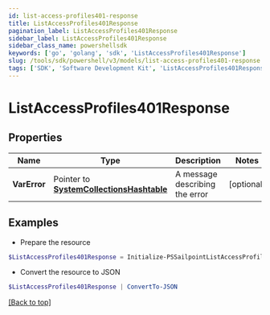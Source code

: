 ```yaml
---
id: list-access-profiles401-response
title: ListAccessProfiles401Response
pagination_label: ListAccessProfiles401Response
sidebar_label: ListAccessProfiles401Response
sidebar_class_name: powershellsdk
keywords: ['go', 'golang', 'sdk', 'ListAccessProfiles401Response'] 
slug: /tools/sdk/powershell/v3/models/list-access-profiles401-response
tags: ['SDK', 'Software Development Kit', 'ListAccessProfiles401Response']
---
```



# ListAccessProfiles401Response

## Properties

Name | Type | Description | Notes
------------ | ------------- | ------------- | -------------
**VarError** |  Pointer to [**SystemCollectionsHashtable**](system-collections-hashtable) | A message describing the error | [optional] 

## Examples

- Prepare the resource
```powershell
$ListAccessProfiles401Response = Initialize-PSSailpointListAccessProfiles401Response  -VarError JWT validation failed: JWT is expired
```

- Convert the resource to JSON
```powershell
$ListAccessProfiles401Response | ConvertTo-JSON
```


[[Back to top]](#) 


